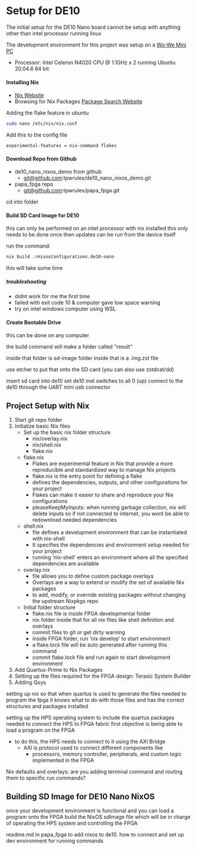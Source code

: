 # Setup for DE10

The initial setup for the DE10 Nano board cannot be setup with anything other than intel processor running linux

The development environment for this project was setup on a [Wo-We Mini PC](https://www.amazon.com/dp/B0CLD8JRWK?psc=1&ref=ppx_yo2ov_dt_b_product_details)
   - Processor: Intel Celeron N4020 CPU @ 1.1GHz x 2 running Ubuntu 20.04.6 64 bit

#### Installing Nix 
   - [Nix Website](https://nixos.org/download/#nixos-iso)
   - Browsing for Nix Packages [Package Search Website](https://search.nixos.org/packages?ref=itsfoss.com)

Adding the flake feature in ubuntu
```zsh
sudo nano /etc/nix/nix.conf
```
Add this to the config file
~~~
experimental-features = nix-command flakes
~~~

#### Download Repo from Github
   - de10_nano_nixos_demo from github
     - git@github.com:tpwrules/de10_nano_nixos_demo.git
   - papa_fpga repo
     - git@github.com:tpwrules/papa_fpga.git

cd into folder

#### Build SD Card Image for DE10
this can only be performed on an intel processor with nix installed
this only needs to be done once
then updates can be run from the device itself

run the command:
```zsh
nix build .#nixosConfigurations.de10-nano
```

this will take some time

##### troubleshooting
   - didnt work for me the first time
   - failed with exit code 10 & computer gave low space warning
   - try on intel windows computer using WSL


#### Create Bootable Drive
this can be done on any computer

the build command will make a folder called "result"

inside that folder is sd-image folder
inside that is a .img.zst file

use etcher to put that onto the SD card (you can also use zstdcat/dd)

insert sd card into de10
set de10 mel switches to all 0 (up)
connect to the de10 through the UART mini usb connector







## Project Setup with Nix


1. Start git repo folder
2. Initialize basic Nix files
    - Set up the basic nix folder structure
        - nix/overlay.nix
        - nix/shell.nix
        - flake.nix
    - flake.nix
        - Flakes are experimental feature in Nix that provide a more reproducible and standardized way to manage Nix projects
        - flake.nix is the entry point for defining a flake
        - defines the dependencies, outputs, and other configurations for your project
        - Flakes can make it easier to share and reproduce your Nix configurations
        - pleaseKeepMyInputs: when running garbage collection, nix will delete inputs so if not connected to internet, you wont be able to redownload needed dependencies
    - shell.nix
        - file defines a development environment that can be instantiated with nix-shell
        - It specifies the dependencies and environment setup needed for your project
        - running ‘nix-shell’ enters an environment where all the specified dependencies are available
    - overlay.nix
        - file allows you to define custom package overlays
        - Overlays are a way to extend or modify the set of available Nix packages
        - to add, modify, or override existing packages without changing the upstream Nixpkgs repo
    - Initial folder structure
        - flake.nix file is inside FPGA developmental folder
        - nix folder inside that for all nix files like shell definition and overlays
        - commit files to git or get dirty warning
        - inside FPGA folder, run ‘nix develop’ to start environment
        - a flake.lock file will be auto generated after running this command
        - commit flake.lock file and run again to start development environment
3. Add Quartus-Prime to Nix Packages
4. Setting up the files required for the FPGA design: Terasic System Builder
5. Adding Qsys

setting up nix so that when quartus is used to generate the files needed to program the fpga
it knows what to do with those files and has the correct structures and packages installed

setting up the HPS operating system to include the quartus packages needed to connect the HPS to FPGA fabric
first objective is being able to load a program on the FPGA
   - to do this, the HPS needs to connect to it using the AXI Bridge
     - AXI is protocol used to connect different components like 
       - processors, memory controller, peripherals, and custom logic implemented in the FPGA


Nix defaults and overlays: are you adding terminal command and routing them to specific run commands?



## Building SD Image for DE10 Nano NixOS
once your development environment is functional and you can load a program onto the FPGA
build the NixOS sdImage file which will be in charge of operating the HPS system and
controlling the FPGA


readme.md in papa_fpga to add nixos to de10. how to connect and set up dev environment for running commands



















